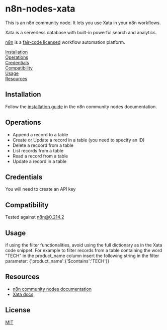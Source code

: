 # n8n-nodes-xata

This is an n8n community node. It lets you use Xata in your n8n workflows.

Xata is a serverless database with built-in powerful search and analytics.

[n8n](https://n8n.io/) is a [fair-code licensed](https://docs.n8n.io/reference/license/) workflow automation platform.

[Installation](#installation)  
[Operations](#operations)  
[Credentials](#credentials)  <!-- delete if no auth needed -->  
[Compatibility](#compatibility)  
[Usage](#usage)  <!-- delete if not using this section -->  
[Resources](#resources)  


## Installation

Follow the [installation guide](https://docs.n8n.io/integrations/community-nodes/installation/) in the n8n community nodes documentation.

## Operations

* Append a record to a table
* Create or Update a record in a table (you need to specify an ID)
* Delete a recoord from a table
* List records from a table
* Read a record from a table
* Update a record in a table

## Credentials

You will need to create an API key

## Compatibility

Tested against n8n@0.214.2

## Usage

if using the filter functionalities, avoid using the full dictionary as in the Xata code snippet. For example to filter records from a table containing the word "TECH" in the product_name column insert the following string in the filter parameter: {'product_name':{'$contains':'TECH'}}

## Resources

* [n8n community nodes documentation](https://docs.n8n.io/integrations/community-nodes/)
* [Xata docs](https://xata.io/docs/overview)

## License

[MIT](https://github.com/n8n-io/n8n-nodes-starter/blob/master/LICENSE.md)


